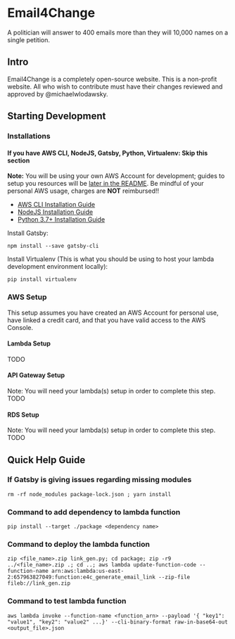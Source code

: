 # Email4Change
A politician will answer to 400 emails more than they will 10,000 names on a single petition.

## Intro

Email4Change is a completely open-source website. This is a non-profit website. All who wish to contribute must have their changes reviewed and approved by @michaelwlodawsky.

## Starting Development

### Installations
#### If you have AWS CLI, NodeJS, Gatsby, Python, Virtualenv: Skip this section
**Note:** You will be using your own AWS Account for development; guides to setup you resources will be [later in the README](#aws-setup). Be mindful of your personal AWS usage, charges are **NOT** reimbursed!!

- [AWS CLI Installation Guide](https://docs.aws.amazon.com/cli/latest/userguide/cli-chap-install.html)
- [NodeJS Installation Guide](https://nodejs.org/en/download/)
- [Python 3.7+ Installation Guide](https://www.python.org/downloads/)

Install Gatsby:
```
npm install --save gatsby-cli
```

Install Virtualenv (This is what you should be using to host your lambda development environment locally):
```
pip install virtualenv
```

### AWS Setup
This setup assumes you have created an AWS Account for personal use, have linked a credit card, and that you have valid access to the AWS Console.

#### Lambda Setup
TODO

#### API Gateway Setup
Note: You will need your lambda(s) setup in order to complete this step.<br>
TODO

#### RDS Setup
Note: You will need your lambda(s) setup in order to complete this step.<br>
TODO

## Quick Help Guide

### If Gatsby is giving issues regarding missing modules

```shell
rm -rf node_modules package-lock.json ; yarn install
```

### Command to add dependency to lambda function
`pip install --target ./package <dependency name>`

### Command to deploy the lambda function
`zip <file_name>.zip link_gen.py; cd package; zip -r9 ../<file_name>.zip .; cd ..; aws lambda update-function-code --function-name arn:aws:lambda:us-east-2:657963827049:function:e4c_generate_email_link --zip-file fileb://link_gen.zip`

### Command to test lambda function
`aws lambda invoke --function-name <function_arn> --payload '{ "key1": "value1", "key2": "value2" ...}' --cli-binary-format raw-in-base64-out <output_file>.json`
